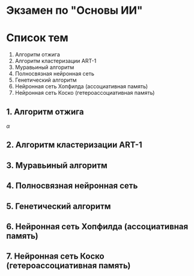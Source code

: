 
# Экзамен по "Основы ИИ"

# Список тем

1. Алгоритм отжига
2. Алгоритм кластеризации ART-1
3. Муравьиный алгоритм
4. Полносвязная нейронная сеть
5. Генетический алгоритм
6. Нейронная сеть Хопфилда (ассоциативная память)
7. Нейронная сеть Коско (гетероассоциативная память)



## 1. Алгоритм отжига
$\alpha$

## 2. Алгоритм кластеризации ART-1


## 3. Муравьиный алгоритм


## 4. Полносвязная нейронная сеть


## 5. Генетический алгоритм


## 6. Нейронная сеть Хопфилда (ассоциативная память)


## 7. Нейронная сеть Коско (гетероассоциативная память)




